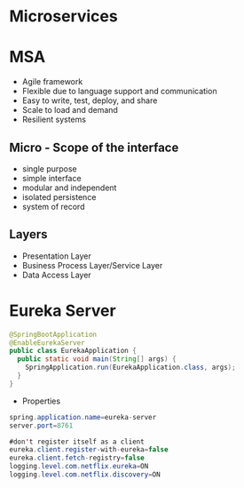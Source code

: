 # Microservices

# MSA
- Agile framework
- Flexible due to language support and communication
- Easy to write, test, deploy, and share
- Scale to load and demand
- Resilient systems 

## Micro - Scope of the interface
- single purpose
- simple interface
- modular and independent
- isolated persistence
- system of record

## Layers
- Presentation Layer
- Business Process Layer/Service Layer
- Data Access Layer

# Eureka Server

```java
@SpringBootApplication
@EnableEurekaServer
public class EurekaApplication {
  public static void main(String[] args) {
    SpringApplication.run(EurekaApplication.class, args);
  }
}
```
- Properties
```java
spring.application.name=eureka-server 
server.port=8761

#don't register itself as a client
eureka.client.register-with-eureka=false
eureka.client.fetch-registry=false
logging.level.com.netflix.eureka=ON
logging.level.com.netflix.discovery=ON
```
